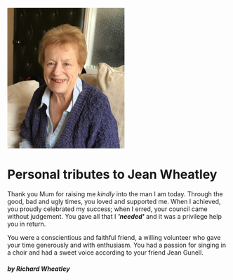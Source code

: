 ![Jean](./jean.png)
# Personal tributes to Jean Wheatley

Thank you Mum for raising me _kindly_ into the man I am today.
Through the good, bad and ugly times, you loved and supported me. When I achieved, you proudly celebrated my success; when I erred, your council came without judgement. 
You gave all that I **_'needed'_** and it was a privilege help you in return.

You were a conscientious and faithful friend, a willing volunteer who gave your time generously and with enthusiasm. You had a passion for singing in a choir and had a sweet voice according to your friend Jean Gunell.

#### *by Richard Wheatley*